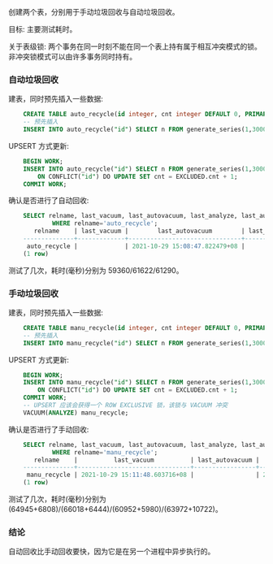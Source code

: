 
创建两个表，分别用于手动垃圾回收与自动垃圾回收。

目标: 主要测试耗时。

关于表级锁: 两个事务在同一时刻不能在同一个表上持有属于相互冲突模式的锁。非冲突锁模式可以由许多事务同时持有。

### 自动垃圾回收

建表，同时预先插入一些数据:
```sql
    CREATE TABLE auto_recycle(id integer, cnt integer DEFAULT 0, PRIMARY KEY(id));
    -- 预先插入
    INSERT INTO auto_recycle("id") SELECT n FROM generate_series(1,3000000,1000) n;
```

UPSERT 方式更新:
```sql
    BEGIN WORK;
    INSERT INTO auto_recycle("id") SELECT n FROM generate_series(1,3000000) n
        ON CONFLICT("id") DO UPDATE SET cnt = EXCLUDED.cnt + 1;
    COMMIT WORK;
```

确认是否进行了自动回收:
```sql
    SELECT relname, last_vacuum, last_autovacuum, last_analyze, last_autoanalyze FROM pg_stat_user_tables
            WHERE relname='auto_recycle';
       relname    | last_vacuum |        last_autovacuum        | last_analyze |       last_autoanalyze        
    --------------+-------------+-------------------------------+--------------+-------------------------------
     auto_recycle |             | 2021-10-29 15:08:47.822479+08 |              | 2021-10-29 15:08:48.710953+08
    (1 row)
```

测试了几次，耗时(毫秒)分别为 59360/61622/61290。

### 手动垃圾回收

建表，同时预先插入一些数据:
```sql
    CREATE TABLE manu_recycle(id integer, cnt integer DEFAULT 0, PRIMARY KEY(id)) WITH (autovacuum_enabled=false);
    -- 预先插入
    INSERT INTO manu_recycle("id") SELECT n FROM generate_series(1,3000000,1000) n;
```

UPSERT 方式更新:
```sql
    BEGIN WORK;
    INSERT INTO manu_recycle("id") SELECT n FROM generate_series(1,3000000) n
        ON CONFLICT("id") DO UPDATE SET cnt = EXCLUDED.cnt + 1;
    COMMIT WORK;
    -- UPSERT 应该会获得一个 ROW EXCLUSIVE 锁，该锁与 VACUUM 冲突
    VACUUM(ANALYZE) manu_recycle;
```

确认是否进行了手动回收:
```sql
    SELECT relname, last_vacuum, last_autovacuum, last_analyze, last_autoanalyze FROM pg_stat_user_tables
            WHERE relname='manu_recycle';
       relname    |          last_vacuum          | last_autovacuum |         last_analyze          | last_autoanalyze 
    --------------+-------------------------------+-----------------+-------------------------------+------------------
     manu_recycle | 2021-10-29 15:11:48.603716+08 |                 | 2021-10-29 15:11:48.761651+08 | 
    (1 row)
```

测试了几次，耗时(毫秒)分别为 (64945+6808)/(66018+6444)/(60952+5980)/(63972+10722)。

### 结论

自动回收比手动回收要快，因为它是在另一个进程中异步执行的。
